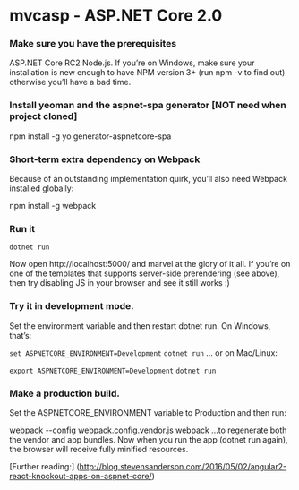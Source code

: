 # mvcasp - ASP.NET Core 2.0

### Make sure you have the prerequisites
ASP.NET Core RC2
Node.js. If you’re on Windows, make sure your installation is new enough to have NPM version 3+ (run npm -v to find out) otherwise you’ll have a bad time.

### Install yeoman and the aspnet-spa generator [NOT need when project cloned]

npm install -g yo generator-aspnetcore-spa

### Short-term extra dependency on Webpack

Because of an outstanding implementation quirk, you’ll also need Webpack installed globally:

npm install -g webpack

### Run it

```dotnet run```

Now open http://localhost:5000/ and marvel at the glory of it all. If you’re on one of the templates that supports server-side prerendering (see above), then try disabling JS in your browser and see it still works :)

### Try it in development mode. 
Set the environment variable and then restart dotnet run. On Windows, that’s:

```set ASPNETCORE_ENVIRONMENT=Development```
```dotnet run```
… or on Mac/Linux:

```export ASPNETCORE_ENVIRONMENT=Development```
```dotnet run```

### Make a production build. 
Set the ASPNETCORE_ENVIRONMENT variable to Production and then run:

webpack --config webpack.config.vendor.js
webpack
…to regenerate both the vendor and app bundles. Now when you run the app (dotnet run again), the browser will receive fully minified resources.

[Further reading:] (http://blog.stevensanderson.com/2016/05/02/angular2-react-knockout-apps-on-aspnet-core/)
